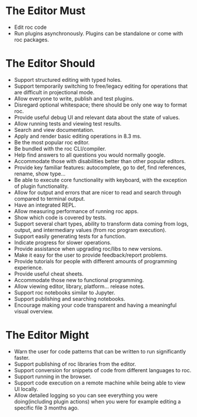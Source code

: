 # The Editor Must
- Edit roc code
- Run plugins asynchronously. Plugins can be standalone or come with roc packages.

# The Editor Should
- Support structured editing with typed holes.
- Support temporarily switching to free/legacy editing for operations that are difficult in projectional mode. 
- Allow everyone to write, publish and test plugins.
- Disregard optional whitespace; there should be only one way to format roc.
- Provide useful debug UI and relevant data about the state of values.
- Allow running tests and viewing test results.
- Search and view documentation.
- Apply and render basic editing operations in 8.3 ms.
- Be the most popular roc editor.
- Be bundled with the roc CLI/compiler. 
- Help find answers to all questions you would normally google.
- Accommodate those with disabilities better than other popular editors.
- Provide key familiar features: autocomplete, go to def, find references, rename, show type...
- Be able to execute core functionality with keyboard, with the exception of plugin functionality.
- Allow for output and errors that are nicer to read and search through compared to terminal output.
- Have an integrated REPL.
- Allow measuring performance of running roc apps.
- Show which code is covered by tests.
- Support several chart types, ability to transform data coming from logs, output, and intermediary values (from roc program execution).
- Support easily generating tests for a function.
- Indicate progress for slower operations.
- Provide assistance when upgrading roc/libs to new versions.
- Make it easy for the user to provide feedback/report problems.
- Provide tutorials for people with different amounts of programming experience.
- Provide useful cheat sheets.
- Accommodate those new to functional programming.
- Allow viewing editor, library, platform… release notes.
- Support roc notebooks similar to Jupyter.
- Support publishing and searching notebooks.
- Encourage making your code transparent and having a meaningful visual overview.

# The Editor Might
- Warn the user for code patterns that can be written to run significantly faster.
- Support publishing of roc libraries from the editor.
- Support conversion for snippets of code from different languages to roc.
- Support running in the browser.
- Support code execution on a remote machine while being able to view UI locally.
- Allow detailed logging so you can see everything you were doing(including plugin actions) when you were for example editing a specific file 3 months ago.
